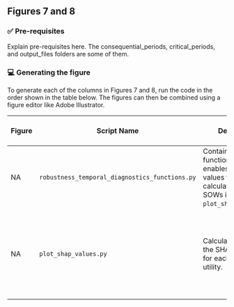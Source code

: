 ## Figures 7 and 8

### :white_check_mark: Pre-requisites
Explain pre-requisites here. The consequential_periods, critical_periods, and output_files folders are some of them.

### :computer: Generating the figure
To generate each of the columns in Figures 7 and 8, run the code in the order shown in the table below. The figures can then be combined using a figure editor like Adobe Illustrator.

| Figure| Script Name | Description | How to Run | Pre-requisite files | 
| --- | --- | --- | --- | --- |
| NA | `robustness_temporal_diagnostics_functions.py` | Contains the functions that enables the SHAP values to be calculated for all SOWs in `plot_shap_values.py`. | None | None |
| NA | `plot_shap_values.py` | Calculates and plots the SHAP bar plots for each individual utility. | `python ./plot_shap_values.py` | Critical period files generated using the code from Figure 6(a and b). |

